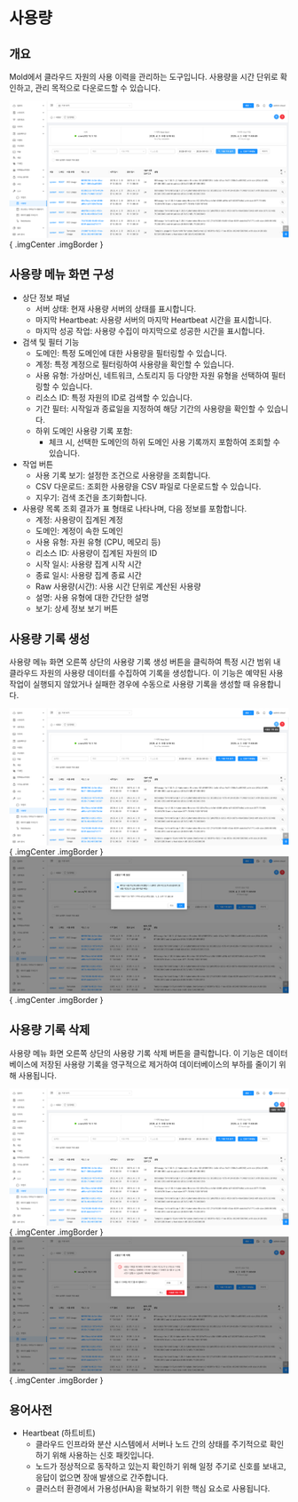 # 사용량

## 개요
Mold에서 클라우드 자원의 사용 이력을 관리하는 도구입니다. 사용량을 시간 단위로 확인하고, 관리 목적으로 다운로드할 수 있습니다.

![사용량 개요](../../assets/images/admin-guide/mold/tools/usage/mold-admin-guide-tools-usage-1-1.png){ .imgCenter .imgBorder }
## 사용량 메뉴 화면 구성
* 상단 정보 패널
    - 서버 상태: 현재 사용량 서버의 상태를 표시합니다.
    - 마지막 Heartbeat: 사용량 서버의 마지막 Heartbeat 시간을 표시합니다.
    - 마지막 성공 작업: 사용량 수집이 마지막으로 성공한 시간을 표시합니다.
* 검색 및 필터 기능
    - 도메인: 특정 도메인에 대한 사용량을 필터링할 수 있습니다.
    - 계정: 특정 계정으로 필터링하여 사용량을 확인할 수 있습니다.
    - 사용 유형: 가상머신, 네트워크, 스토리지 등 다양한 자원 유형을 선택하여 필터링할 수 있습니다.
    - 리소스 ID: 특정 자원의 ID로 검색할 수 있습니다.
    - 기간 필터: 시작일과 종료일을 지정하여 해당 기간의 사용량을 확인할 수 있습니다.
    - 하위 도메인 사용량 기록 포함:
        - 체크 시, 선택한 도메인의 하위 도메인 사용 기록까지 포함하여 조회할 수 있습니다.
* 작업 버튼
    - 사용 기록 보기: 설정한 조건으로 사용량을 조회합니다.
    - CSV 다운로드: 조회한 사용량을 CSV 파일로 다운로드할 수 있습니다.
    - 지우기: 검색 조건을 초기화합니다.
* 사용량 목록
조회 결과가 표 형태로 나타나며, 다음 정보를 포함합니다.
    - 계정: 사용량이 집계된 계정
    - 도메인: 계정이 속한 도메인
    - 사용 유형: 자원 유형 (CPU, 메모리 등)
    - 리소스 ID: 사용량이 집계된 자원의 ID
    - 시작 일시: 사용량 집계 시작 시간
    - 종료 일시: 사용량 집계 종료 시간
    - Raw 사용량(시간): 사용 시간 단위로 계산된 사용량
    - 설명: 사용 유형에 대한 간단한 설명
    - 보기: 상세 정보 보기 버튼

## 사용량 기록 생성
사용량 메뉴 화면 오른쪽 상단의 사용량 기록 생성 버튼을 클릭하여 특정 시간 범위 내 클라우드 자원의 사용량 데이터를 수집하여 기록을 생성합니다. 이 기능은 예약된 사용 작업이 실행되지 않았거나 실패한 경우에 수동으로 사용량 기록을 생성할 때 유용합니다.

![사용량 기록 생성](../../assets/images/admin-guide/mold/tools/usage/mold-admin-guide-tools-usage-1-2.png){ .imgCenter .imgBorder }
![사용량 기록 생성](../../assets/images/admin-guide/mold/tools/usage/mold-admin-guide-tools-usage-1-3.png){ .imgCenter .imgBorder }

## 사용량 기록 삭제
사용량 메뉴 화면 오른쪽 상단의 사용량 기록 삭제 버튼을 클릭합니다. 이 기능은 데이터베이스에 저장된 사용량 기록을 영구적으로 제거하여 데이터베이스의 부하를 줄이기 위해 사용됩니다.

![사용량 기록 삭제](../../assets/images/admin-guide/mold/tools/usage/mold-admin-guide-tools-usage-1-4.png){ .imgCenter .imgBorder }
![사용량 기록 삭제](../../assets/images/admin-guide/mold/tools/usage/mold-admin-guide-tools-usage-1-5.png){ .imgCenter .imgBorder }


## 용어사전

* Heartbeat (하트비트)
    * 클라우드 인프라와 분산 시스템에서 서버나 노드 간의 상태를 주기적으로 확인하기 위해 사용하는 신호 패킷입니다.
    * 노드가 정상적으로 동작하고 있는지 확인하기 위해 일정 주기로 신호를 보내고, 응답이 없으면 장애 발생으로 간주합니다.
    * 클러스터 환경에서 가용성(HA)을 확보하기 위한 핵심 요소로 사용됩니다.

